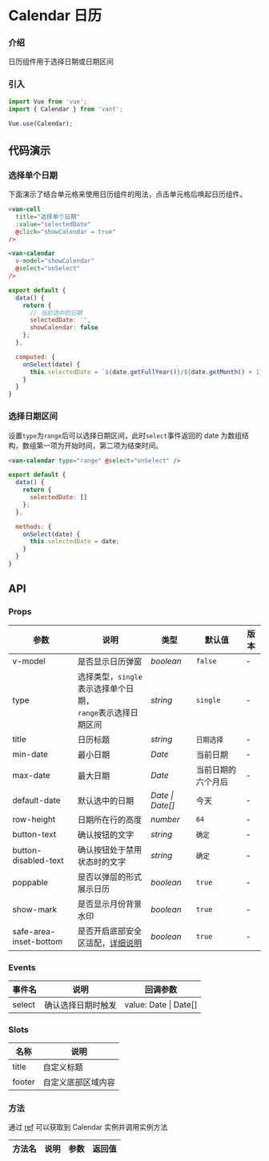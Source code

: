 # Calendar 日历

### 介绍

日历组件用于选择日期或日期区间

### 引入

``` javascript
import Vue from 'vue';
import { Calendar } from 'vant';

Vue.use(Calendar);
```

## 代码演示

### 选择单个日期

下面演示了结合单元格来使用日历组件的用法，点击单元格后唤起日历组件。

```html
<van-cell
  title="选择单个日期"
  :value="selectedDate"
  @click="showCalendar = true"
/>

<van-calendar
  v-model="showCalendar"
  @select="onSelect"
/>
```

```js
export default {
  data() {
    return {
      // 当前选中的日期
      selectedDate: '',
      showCalendar: false
    };
  },

  computed: {
    onSelect(date) {
      this.selectedDate = `${date.getFullYear()}/${date.getMonth() + 1}/${date.getDate()}`;
    }
  }
}
```

### 选择日期区间

设置`type`为`range`后可以选择日期区间，此时`select`事件返回的 date 为数组结构，数组第一项为开始时间，第二项为结束时间。

```html
<van-calendar type="range" @select="onSelect" />
```

```js
export default {
  data() {
    return {
      selectedDate: []
    };
  },

  methods: {
    onSelect(date) {
      this.selectedDate = date;
    }
  }
}
```

## API

### Props

| 参数 | 说明 | 类型 | 默认值 | 版本 |
|------|------|------|------|------|
| v-model | 是否显示日历弹窗 | *boolean* | `false` | - |
| type | 选择类型，`single`表示选择单个日期，<br>`range`表示选择日期区间 | *string* | `single` | - |
| title | 日历标题 | *string* | `日期选择` | - |
| min-date | 最小日期 | *Date*  | 当前日期 | - |
| max-date | 最大日期 | *Date*  | 当前日期的六个月后 | - |
| default-date | 默认选中的日期 | *Date \| Date[]* | 今天 | - |
| row-height | 日期所在行的高度 | *number* | `64` | - |
| button-text | 确认按钮的文字 | *string* | `确定` | - |
| button-disabled-text | 确认按钮处于禁用状态时的文字 | *string* | `确定` | - |
| poppable | 是否以弹层的形式展示日历 | *boolean* | `true` | - |
| show-mark | 是否显示月份背景水印 | *boolean* | `true` | - |
| safe-area-inset-bottom | 是否开启底部安全区适配，[详细说明](#/zh-CN/quickstart#di-bu-an-quan-qu-gua-pei) | *boolean* | `true` | - |

### Events

| 事件名 | 说明 | 回调参数 |
|------|------|------|
| select | 确认选择日期时触发 | value: Date \| Date[] |

### Slots

| 名称 | 说明 |
|------|------|
| title | 自定义标题 |
| footer | 自定义底部区域内容 |

### 方法

通过 [ref](https://cn.vuejs.org/v2/api/#ref) 可以获取到 Calendar 实例并调用实例方法

| 方法名 | 说明 | 参数 | 返回值 |
|------|------|------|------|
